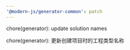 ```yaml
---
'@modern-js/generator-common': patch
---
```


chore(generator): update solution names

chore(generator): 更新创建项目时的工程类型名称
